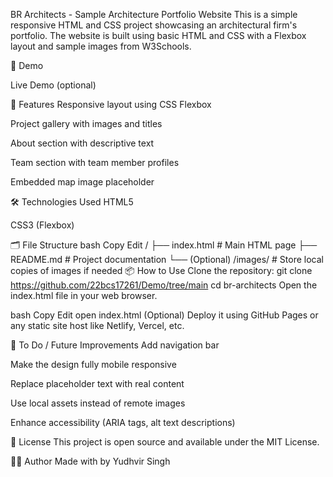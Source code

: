 BR Architects - Sample Architecture Portfolio Website
This is a simple responsive HTML and CSS project showcasing an architectural firm's portfolio. The website is built using basic HTML and CSS with a Flexbox layout and sample images from W3Schools.

📸 Demo


Live Demo (optional)

🚀 Features
Responsive layout using CSS Flexbox

Project gallery with images and titles

About section with descriptive text

Team section with team member profiles

Embedded map image placeholder

🛠️ Technologies Used
HTML5

CSS3 (Flexbox)

🗂️ File Structure
bash
Copy
Edit
/
├── index.html      # Main HTML page
├── README.md       # Project documentation
└── (Optional) /images/  # Store local copies of images if needed
📦 How to Use
Clone the repository:
git clone https://github.com/22bcs17261/Demo/tree/main
cd br-architects
Open the index.html file in your web browser.

bash
Copy
Edit
open index.html
(Optional) Deploy it using GitHub Pages or any static site host like Netlify, Vercel, etc.

📌 To Do / Future Improvements
Add navigation bar

Make the design fully mobile responsive

Replace placeholder text with real content

Use local assets instead of remote images

Enhance accessibility (ARIA tags, alt text descriptions)

📄 License
This project is open source and available under the MIT License.

👨‍💻 Author
Made with by Yudhvir Singh
